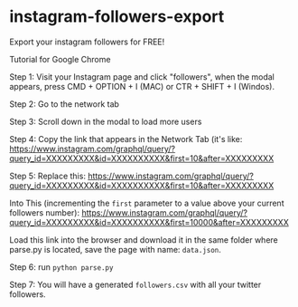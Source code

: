 # instagram-followers-export
Export your instagram followers for FREE!

Tutorial for Google Chrome

Step 1:
Visit your Instagram page and click "followers", when the modal appears, press CMD + OPTION + I (MAC) or CTR + SHIFT + I (Windos).

Step 2:
Go to the network tab

Step 3:
Scroll down in the modal to load more users

Step 4:
Copy the link that appears in the Network Tab (it's like: https://www.instagram.com/graphql/query/?query_id=XXXXXXXXX&id=XXXXXXXXXX&first=10&after=XXXXXXXXX

Step 5:
Replace this:
https://www.instagram.com/graphql/query/?query_id=XXXXXXXXX&id=XXXXXXXXXX&first=10&after=XXXXXXXXX

Into This (incrementing the `first` parameter to a value above your current followers number):
https://www.instagram.com/graphql/query/?query_id=XXXXXXXXX&id=XXXXXXXXXX&first=10000&after=XXXXXXXXX

Load this link into the browser and download it in the same folder where parse.py is located, save the page with name: `data.json`.

Step 6:
run `python parse.py`

Step 7:
You will have a generated `followers.csv` with all your twitter followers.

